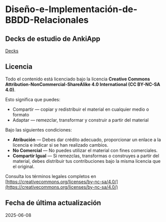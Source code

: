 # Diseño-e-Implementación-de-BBDD-Relacionales

## Decks de estudio de AnkiApp
[Decks](./AnkiApp-Decks)

## Licencia

Todo el contenido está licenciado bajo la licencia **Creative Commons Attribution-NonCommercial-ShareAlike 4.0 International (CC BY-NC-SA 4.0)**.

Esto significa que puedes:

- Compartir — copiar y redistribuir el material en cualquier medio o formato
- Adaptar — remezclar, transformar y construir a partir del material

Bajo las siguientes condiciones:

- **Atribución** — Debes dar crédito adecuado, proporcionar un enlace a la licencia e indicar si se han realizado cambios.
- **No Comercial** — No puedes utilizar el material con fines comerciales.
- **Compartir Igual** — Si remezclas, transformas o construyes a partir del material, debes distribuir tus contribuciones bajo la misma licencia que el original.

Consulta los términos legales completos en [https://creativecommons.org/licenses/by-nc-sa/4.0/](https://creativecommons.org/licenses/by-nc-sa/4.0/)

## Fecha de última actualización

2025-06-08
